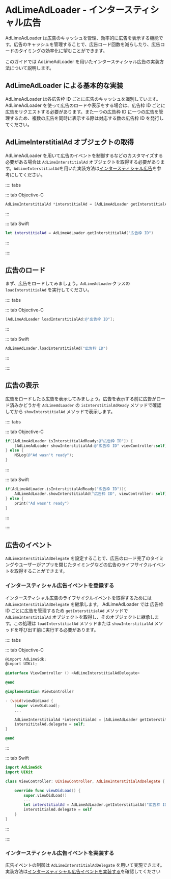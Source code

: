 # AdLimeAdLoader - インタースティシャル広告  

AdLimeAdLoader は広告のキャッシュを管理、効率的に広告を表示する機能です。広告のキャッシュを管理することで、広告ロード回数を減らしたり、広告ロードのタイミングの効率化に望むことができます。

このガイドでは AdLimeAdLoader を用いたインタースティシャル広告の実装方法について説明します。

## AdLimeAdLoader による基本的な実装  

AdLimeAdLoader は各広告枠 ID ごとに広告のキャッシュを識別しています。AdLimeAdLoader を使って広告のロードや表示をする場合は、広告枠 ID ごとに広告をリクエストする必要があります。また一つの広告枠 ID に一つの広告を管理するため、複数の広告を同時に表示する際は対応する数の広告枠 ID を発行してください。

## AdLimeInterstitialAd オブジェクトの取得  

AdLimeAdLoader を用いて広告のイベントを制御するなどのカスタマイズする必要がある場合は `AdLimeInterstitialAd` オブジェクトを取得する必要があります。`AdLimeInterstitialAd`を用いた実装方法は[インタースティシャル広告](./interstitial.md)を参考にしてください。

:::: tabs

::: tab Objective-C

```objectivec
AdLimeInterstitialAd *interstitialAd = [AdLimeAdLoader getInterstitialAd:@"広告枠 ID"];
```

:::

::: tab Swift

```swift
let interstitialAd = AdLimeAdLoader.getInterstitialAd("広告枠 ID")
```

:::

::::

## 広告のロード  

まず、広告をロードしてみましょう。`AdLimeAdLoader`クラスの`loadInterstitialAd` を実行してください。

:::: tabs

::: tab Objective-C

```objectivec
[AdLimeAdLoader loadInterstitialAd:@"広告枠 ID"];
```

:::

::: tab Swift

```swift
AdLimeAdLoader.loadInterstitialAd("広告枠 ID")
```

:::

::::

## 広告の表示  

広告をロードしたら広告を表示してみましょう。広告を表示する前に広告がロード済みかどうかを `AdLimeAdLoader` の `isInterstitialAdReady` メソッドで確認してから `showInterstitialAd` メソッドで表示します。

:::: tabs

::: tab Objective-C

```objectivec
if([AdLimeAdLoader isInterstitialAdReady:@"広告枠 ID"]) {
    [AdLimeAdLoader showInterstitialAd:@"広告枠 ID" viewController:self]
} else {
    NSLog(@"Ad wasn't ready");
}
```

:::

::: tab Swift

```swift
if(AdLimeAdLoader.isInterstitialAdReady("広告枠 ID")){
    AdLimeAdLoader.showInterstitialAd("広告枠 ID", viewController: self)
} else {
    print("Ad wasn't ready")
}
```

:::

::::

## 広告のイベント  

`AdLimeInterstitialAdDelegate` を設定することで、広告のロード完了のタイミングやユーザーがアプリを閉じたタイミングなどの広告のライフサイクルイベントを取得することができます。

### インタースティシャル広告イベントを登録する  

インタースティシャル広告のライフサイクルイベントを取得するためには `AdLimeInterstitialAdDelegate` を継承します。 AdLimeAdLoader では 広告枠 ID ごとに広告を管理するため `getInterstitialAd` メソッドで `AdLimeInterstitialAd` オブジェクトを取得し、そのオブジェクトに継承します。この処理は `loadInterstitialAd` メソッドまたは `showInterstitialAd` メソッドを呼び出す前に実行する必要があります。

:::: tabs

::: tab Objective-C

```objectivec
@import AdLimeSdk;
@import UIKit;

@interface ViewController () <AdLimeInterstitialAdDelegate>

@end

@implementation ViewController

- (void)viewDidLoad {
    [super viewDidLoad];
    ...

    AdLimeInterstitialAd *interstitialAd = [AdLimeAdLoader getInterstitialAd:@"広告枠 ID"];
    intersititalAd.delegate = self;
}

@end
```

:::

::: tab Swift

```swift
import AdLimeSdk
import UIKit

class ViewController: UIViewController, AdLimeInterstitialAdDelegate {

    override func viewDidLoad() {
        super.viewDidLoad()
        ...
        let interstitialAd = AdLimeAdLoader.getInterstitialAd("広告枠 ID")
        interstitialAd.delegate = self
    }
}
```

:::

::::


### インタースティシャル広告イベントを実装する
広告イベントの制御は `AdLimeInterstitialAdDelegate` を用いて実現できます。実装方法は[インタースティシャル広告イベントを実装する](./interstitial.md#インタースティシャル広告イベントを実装する)を確認してください
